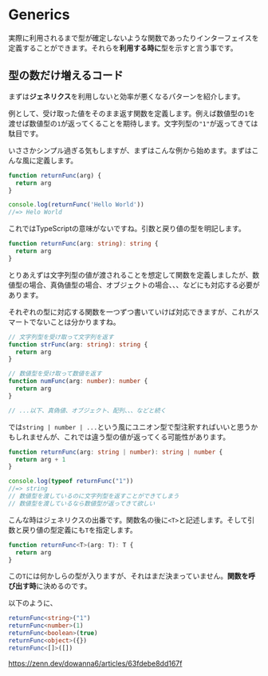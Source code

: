 
# Generics

実際に利用されるまで型が確定しないような関数であったりインターフェイスを定義することができます。それらを**利用する時に**型を示すと言う事です。

## 型の数だけ増えるコード

まずは**ジェネリクス**を利用しないと効率が悪くなるパターンを紹介します。

例として、受け取った値をそのまま返す関数を定義します。例えば数値型の`1`を渡せば数値型の`1`が返ってくることを期待します。文字列型の`"1"`が返ってきては駄目です。

いささかシンプル過ぎる気もしますが、まずはこんな例から始めます。まずはこんな風に定義します。

```typescript
function returnFunc(arg) {
  return arg
}

console.log(returnFunc('Hello World'))
//=> Helo World
```

これではTypeScriptの意味がないですね。引数と戻り値の型を明記します。

```typescript:title=script.ts
function returnFunc(arg: string): string {
  return arg
}
```

とりあえずは文字列型の値が渡されることを想定して関数を定義しましたが、数値型の場合、真偽値型の場合、オブジェクトの場合、、、などにも対応する必要があります。

それぞれの型に対応する関数を一つずつ書いていけば対応できますが、これがスマートでないことは分かりますね。

```typescript
// 文字列型を受け取って文字列を返す
function strFunc(arg: string): string {
  return arg
}

// 数値型を受け取って数値を返す
function numFunc(arg: number): number {
  return arg
}

// ...以下、真偽値、オブジェクト、配列、、、などと続く
```

では`string | number | ...`という風にユニオン型で型注釈すればいいと思うかもしれませんが、これでは違う型の値が返ってくる可能性があります。

```typescript
function returnFunc(arg: string | number): string | number {
  return arg + 1
}

console.log(typeof returnFunc("1"))
//=> string
// 数値型を渡しているのに文字列型を返すことができてしまう
// 数値型を渡しているなら数値型が返ってきて欲しい
```

こんな時はジェネリクスの出番です。関数名の後に`<T>`と記述します。そして引数と戻り値の型定義にも`T`を指定します。

```typescript
function returnFunc<T>(arg: T): T {
  return arg
}
```

この`T`には何かしらの型が入りますが、それはまだ決まっていません。**関数を呼び出す時**に決めるのです。

以下のように、

```typescript
returnFunc<string>("1")
returnFunc<number>(1)
returnFunc<boolean>(true)
returnFunc<object>({})
returnFunc<[]>([])
```

https://zenn.dev/dowanna6/articles/63fdebe8dd167f